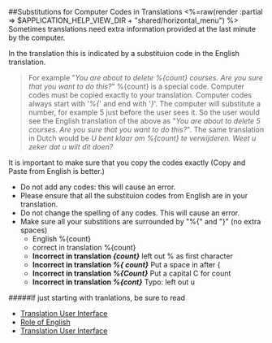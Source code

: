 ##Substitutions for Computer Codes in Translations
<%=raw(render :partial => $APPLICATION_HELP_VIEW_DIR + "shared/horizontal_menu") %>
Sometimes translations need extra information provided at the last minute by the computer.

In the translation this is indicated by a substituion code in the English translation. 
> For example "_You are about to delete %{count} courses. Are you sure that you want to do this?_"
> %{count} is a special code. 
> Computer codes must be copied exactly to your translation. Computer codes always start with '_%{_' and end with '_}_'.
> The computer will substitute a number, for example 5 just before the user sees it.
> So the user would see the English translation of the above as "_You are about to delete 5 courses. Are you sure that you want to do this?_".
> The same translation in Dutch would be
> _U bent klaar om %{count} te verwijderen. Weet u zeker dat u wilt dit doen?_ 

It is important to make sure that you copy the codes exactly (Copy and Paste from English is better.) 

* Do not add any codes: this will cause an error.
* Please ensure that all the substituion codes from English are in your translation.
* Do not change the spelling of any codes. This will cause an error.
* Make sure all your substitions are surrounded by "%{" and "}" (no extra spaces)
  - English %{count}
  - correct in translation  %{count}
  - __Incorrect in translation *{count}*__ left out % as first character
  - __Incorrect in translation *%{ count}*__ Put a space in after { 
  - __Incorrect in translation *%{Count}*__ Put a capital C for count
  - __Incorrect in translation *%{cont}*__ Typo: left out u

#####If just starting with tranlations, be sure to read
  - [Translation User Interface](<%=translator_ui_path%>) 
  - [Role of English](<%=role_of_english_help_path%>)
  - [Translation User Interface](<%=translator_ui_path%>) 